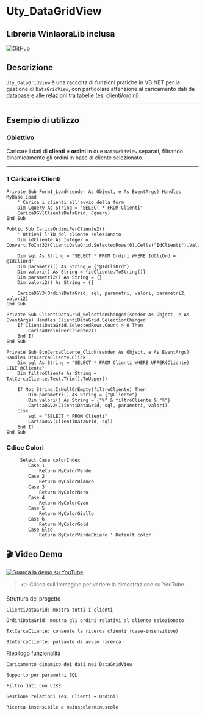 # Uty_DataGridView

## Libreria WinIaoraLib inclusa

[![GitHub](https://img.shields.io/badge/GitHub-Iaora--Projects-blue?logo=github)](https://github.com/Iaora/Uty_DataGridView)

##  Descrizione

`Uty_DataGridView` è una raccolta di funzioni pratiche in VB.NET per la gestione di `DataGridView`, 
con particolare attenzione al caricamento dati da database e alle relazioni tra tabelle (es. clienti/ordini).

---

##  Esempio di utilizzo

### Obiettivo

Caricare i dati di **clienti** e **ordini** in due `DataGridView` separati, filtrando dinamicamente gli ordini in base al cliente selezionato.

---

### 1️ Caricare i Clienti

```vbnet
Private Sub Form1_Load(sender As Object, e As EventArgs) Handles MyBase.Load
    ' Carica i clienti all'avvio della form
    Dim Cquery As String = "SELECT * FROM Clienti"
    CaricaDGV(ClientiDataGrid, Cquery)
End Sub

Public Sub CaricaOrdiniPerCliente2()
    ' Ottieni l'ID del cliente selezionato
    Dim idCliente As Integer = Convert.ToInt32(ClientiDataGrid.SelectedRows(0).Cells("IdClienti").Value)

    Dim sql As String = "SELECT * FROM Ordini WHERE IdCliOrd = @IdCliOrd"
    Dim parametri() As String = {"@IdCliOrd"}
    Dim valori() As String = {idCliente.ToString()}
    Dim parametri2() As String = {}
    Dim valori2() As String = {}

    CaricaDGV3(OrdiniDataGrid, sql, parametri, valori, parametri2, valori2)
End Sub

Private Sub ClientiDataGrid_SelectionChanged(sender As Object, e As EventArgs) Handles ClientiDataGrid.SelectionChanged
    If ClientiDataGrid.SelectedRows.Count > 0 Then
        CaricaOrdiniPerCliente2()
    End If
End Sub

Private Sub BtnCercaCliente_Click(sender As Object, e As EventArgs) Handles BtnCercaCliente.Click
    Dim sql As String = "SELECT * FROM Clienti WHERE UPPER(Cliente) LIKE @Cliente"
    Dim filtroCliente As String = TxtCercaCliente.Text.Trim().ToUpper()

    If Not String.IsNullOrEmpty(filtroCliente) Then
        Dim parametri() As String = {"@Cliente"}
        Dim valori() As String = {"%" & filtroCliente & "%"}
        CaricaDGV2(ClientiDataGrid, sql, parametri, valori)
    Else
        sql = "SELECT * FROM Clienti"
        CaricaDGV(ClientiDataGrid, sql)
    End If
End Sub
```

###  Cdice Colori
		 Select Case colorIndex
            Case 1
                Return MyColorVerde
            Case 2
                Return MyColorBianco
            Case 3
                Return MyColorNero
            Case 4
                Return MyColorCyan
            Case 5
                Return MyColorGiallo
            Case 6
                Return MyColorGold
            Case Else
                Return MyColorVerdeChiaro ' Default color
				
				
## 🎬 Video Demo

[![Guarda la demo su YouTube](https://youtu.be/DhrGJItaxSk/0.jpg)](https://youtu.be/ABCDefghy?feature=shared)

> 👉 Clicca sull'immagine per vedere la dimostrazione su YouTube.

Struttura del progetto

    ClientiDataGrid: mostra tutti i clienti

    OrdiniDataGrid: mostra gli ordini relativi al cliente selezionato

    TxtCercaCliente: consente la ricerca clienti (case-insensitive)

    BtnCercaCliente: pulsante di avvio ricerca
	
Riepilogo funzionalità

    Caricamento dinamico dei dati nei DataGridView

    Supporto per parametri SQL

    Filtro dati con LIKE

    Gestione relazioni (es. Clienti → Ordini)

    Ricerca insensibile a maiuscole/minuscole